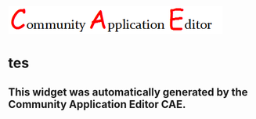 ![CAE](https://github.com/CAE-Community-Application-Editor/frontendComponent-6/blob/gh-pages/img/logo.png)  

tes
===================


This widget was automatically generated by the Community Application Editor CAE.  
---------------
